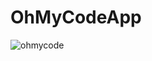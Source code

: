 # OhMyCodeApp

![ohmycode](https://github.com/user-attachments/assets/61acb526-d91f-4dab-a647-6b9788a3b587)
